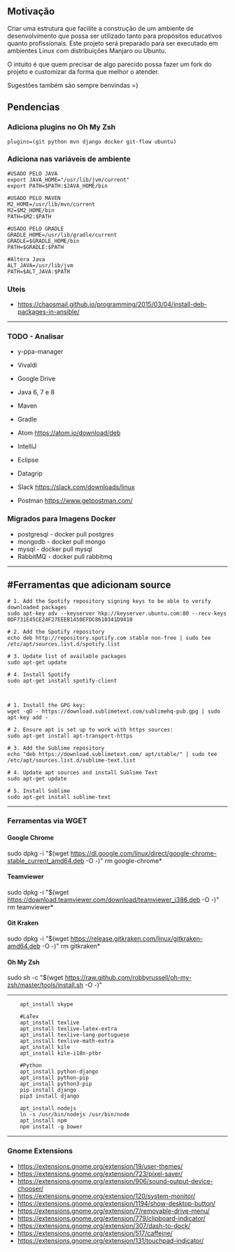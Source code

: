 ## Motivação

Criar uma estrutura que facilite a construção de um ambiente de desenvolvimento que possa ser utilizado tanto para propósitos educativos quanto profissionais.
Este projeto será preparado para ser executado em ambientes Linux com distribuições Manjaro ou Ubuntu.

O intuito é que quem precisar de algo parecido possa fazer um fork do projeto e customizar da forma que melhor o atender.

Sugestões também são sempre benvindas =)

## Pendencias

### Adiciona plugins no Oh My Zsh
```plugins=(git python mvn django docker git-flow ubuntu)```

### Adiciona nas variáveis de ambiente
```
#USADO PELO JAVA
export JAVA_HOME="/usr/lib/jvm/current"
export PATH=$PATH:$JAVA_HOME/bin

#USADO PELO MAVEN
M2_HOME=/usr/lib/mvn/current
M2=$M2_HOME/bin
PATH=$M2:$PATH

#USADO PELO GRADLE
GRADLE_HOME=/usr/lib/gradle/current
GRADLE=$GRADLE_HOME/bin
PATH=$GRADLE:$PATH

#Altera Java
ALT_JAVA=/usr/lib/jvm
PATH=$ALT_JAVA:$PATH
```

### Uteis

* https://chaosmail.github.io/programming/2015/03/04/install-deb-packages-in-ansible/

---

### TODO - Analisar

* y-ppa-manager
* Vivaldi
* Google Drive

* Java 6, 7 e 8
* Maven
* Gradle

* Atom               https://atom.io/download/deb
* IntelliJ
* Eclipse

* Datagrip

* Slack              https://slack.com/downloads/linux

* Postman 		https://www.getpostman.com/


### Migrados para Imagens Docker

* postgresql 	- docker pull postgres
* mongodb 		- docker pull mongo
* mysql 		- docker pull mysql
* RabbitMQ 		- docker pull rabbitmq

----

## #Ferramentas que adicionam source

```
# 1. Add the Spotify repository signing keys to be able to verify downloaded packages
sudo apt-key adv --keyserver hkp://keyserver.ubuntu.com:80 --recv-keys 0DF731E45CE24F27EEEB1450EFDC8610341D9410

# 2. Add the Spotify repository
echo deb http://repository.spotify.com stable non-free | sudo tee /etc/apt/sources.list.d/spotify.list

# 3. Update list of available packages
sudo apt-get update

# 4. Install Spotify
sudo apt-get install spotify-client



# 1. Install the GPG key:
wget -qO - https://download.sublimetext.com/sublimehq-pub.gpg | sudo apt-key add -

# 2. Ensure apt is set up to work with https sources:
sudo apt-get install apt-transport-https

# 3. Add the Sublime repository
echo "deb https://download.sublimetext.com/ apt/stable/" | sudo tee /etc/apt/sources.list.d/sublime-text.list

# 4. Update apt sources and install Sublime Text
sudo apt-get update

# 5. Install Sublime
sudo apt-get install sublime-text

```

---
### Ferramentas via WGET

#### Google Chrome
sudo dpkg -i "$(wget https://dl.google.com/linux/direct/google-chrome-stable_current_amd64.deb -O -)"
rm google-chrome*

#### Teamviewer
sudo dpkg -i "$(wget https://download.teamviewer.com/download/teamviewer_i386.deb  -O -)"
rm teamviewer*

#### Git Kraken
sudo dpkg -i "$(wget https://release.gitkraken.com/linux/gitkraken-amd64.deb -O -)"
rm gitkraken*

#### Oh My Zsh
sudo sh -c "$(wget https://raw.github.com/robbyrussell/oh-my-zsh/master/tools/install.sh -O -)"

---

```
    apt_install skype

    #LaTex
    apt_install texlive
    apt_install texlive-latex-extra
    apt_install texlive-lang-portuguese
    apt_install texlive-math-extra
    apt_install kile  
    apt_install kile-i18n-ptbr

    #Python
    apt_install python-django
    apt_install python-pip
    apt_install python3-pip
    pip install django
    pip3 install django

    apt_install nodejs
    ln -s /usr/bin/nodejs /usr/bin/node
    apt_install npm
    npm install -g bower
```
---

### Gnome Extensions
- https://extensions.gnome.org/extension/19/user-themes/
- https://extensions.gnome.org/extension/723/pixel-saver/
- https://extensions.gnome.org/extension/906/sound-output-device-chooser/
- https://extensions.gnome.org/extension/120/system-monitor/
- https://extensions.gnome.org/extension/1194/show-desktop-button/
- https://extensions.gnome.org/extension/7/removable-drive-menu/
- https://extensions.gnome.org/extension/779/clipboard-indicator/
- https://extensions.gnome.org/extension/307/dash-to-dock/
- https://extensions.gnome.org/extension/517/caffeine/
- https://extensions.gnome.org/extension/131/touchpad-indicator/
